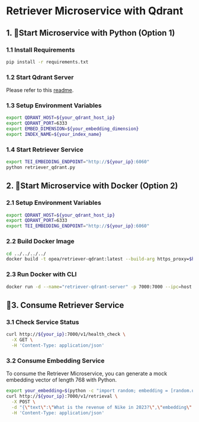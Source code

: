 # Retriever Microservice with Qdrant

## 1. 🚀Start Microservice with Python (Option 1)

### 1.1 Install Requirements

```bash
pip install -r requirements.txt
```

### 1.2 Start Qdrant Server

Please refer to this [readme](../../../vectorstores/qdrant/README.md).

### 1.3 Setup Environment Variables

```bash
export QDRANT_HOST=${your_qdrant_host_ip}
export QDRANT_PORT=6333
export EMBED_DIMENSION=${your_embedding_dimension}
export INDEX_NAME=${your_index_name}
```

### 1.4 Start Retriever Service

```bash
export TEI_EMBEDDING_ENDPOINT="http://${your_ip}:6060"
python retriever_qdrant.py
```

## 2. 🚀Start Microservice with Docker (Option 2)

### 2.1 Setup Environment Variables

```bash
export QDRANT_HOST=${your_qdrant_host_ip}
export QDRANT_PORT=6333
export TEI_EMBEDDING_ENDPOINT="http://${your_ip}:6060"
```

### 2.2 Build Docker Image

```bash
cd ../../../../
docker build -t opea/retriever-qdrant:latest --build-arg https_proxy=$https_proxy --build-arg http_proxy=$http_proxy -f comps/retriever/qdrant/haystack/Dockerfile .
```

### 2.3 Run Docker with CLI

```bash
docker run -d --name="retriever-qdrant-server" -p 7000:7000 --ipc=host -e http_proxy=$http_proxy -e https_proxy=$https_proxy -e TEI_EMBEDDING_ENDPOINT=$TEI_EMBEDDING_ENDPOINT -e QDRANT_HOST=$QDRANT_HOST -e QDRANT_PORT=$QDRANT_PORT opea/retriever-qdrant:latest
```

## 🚀3. Consume Retriever Service

### 3.1 Check Service Status

```bash
curl http://${your_ip}:7000/v1/health_check \
  -X GET \
  -H 'Content-Type: application/json'
```

### 3.2 Consume Embedding Service

To consume the Retriever Microservice, you can generate a mock embedding vector of length 768 with Python.

```bash
export your_embedding=$(python -c "import random; embedding = [random.uniform(-1, 1) for _ in range(768)]; print(embedding)")
curl http://${your_ip}:7000/v1/retrieval \
  -X POST \
  -d "{\"text\":\"What is the revenue of Nike in 2023?\",\"embedding\":${your_embedding}}" \
  -H 'Content-Type: application/json'
```
